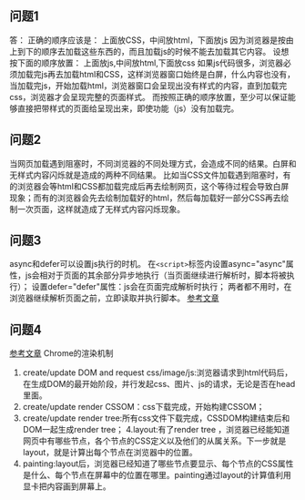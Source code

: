 ## 问题1
答：
正确的顺序应该是：
上面放CSS，中间放html，下面放js
因为浏览器是按由上到下的顺序去加载这些东西的，而且加载js的时候不能去加载其它内容。
设想按下面的顺序放置：
上面放js,中间放html,下面放css
如果js代码很多，浏览器必须加载完js再去加载html和CSS，这样浏览器窗口始终是白屏，什么内容也没有，当加载完js，开始加载html，浏览器窗口会呈现出没有样式的内容，直到加载完css，浏览器才会呈现完整的页面样式。
而按照正确的顺序放置，至少可以保证能够直接把带样式的页面给呈现出来，即使功能（js）没有加载完。
## 问题2
当网页加载遇到阻塞时，不同浏览器的不同处理方式，会造成不同的结果。白屏和无样式内容闪烁就是造成的两种不同结果。
比如当CSS文件加载遇到阻塞时，有的浏览器会等html和CSS都加载完成后再去绘制网页，这个等待过程会导致白屏现象；而有的浏览器会先去绘制加载好的html，然后每加载好一部分CSS再去绘制一次页面，这样就造成了无样式内容闪烁现象。
## 问题3
async和defer可以设置js执行的时机。
在`<script>`标签内设置async="async"属性，js会相对于页面的其余部分异步地执行（当页面继续进行解析时，脚本将被执行）；
设置defer="defer"属性：js会在页面完成解析时执行；
两者都不用时，在浏览器继续解析页面之前，立即读取并执行脚本。
[参考文章](http://www.w3school.com.cn/html5/att_script_async.asp)

## 问题4
[参考文章](https://segmentfault.com/a/1190000004292479)
Chrome的渲染机制
1. create/update DOM and request css/image/js:浏览器请求到html代码后，在生成DOM的最开始阶段，并行发起css、图片、js的请求，无论是否在head里面。
2. create/update render CSSOM：css下载完成，开始构建CSSOM；
3. create/update render tree:所有css文件下载完成，CSSDOM构建结束后和DOM一起生成render tree；
4.layout:有了render tree ，浏览器已经能知道网页中有哪些节点，各个节点的CSS定义以及他们的从属关系。下一步就是layout，就是计算出每个节点在浏览器中的位置。
5. painting:layout后，浏览器已经知道了哪些节点要显示、每个节点的CSS属性是什么、每个节点在屏幕中的位置在哪里。painting通过layout的计算值利用显卡把内容画到屏幕上。
